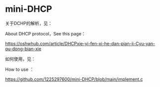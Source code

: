 # mini-DHCP



关于DCHP的解析，见：

About DHCP protocol，See this page：

https://oshwhub.com/article/DHCPxie-yi-fen-xi-he-dan-pian-ji-Cyu-yan-qu-dong-bian-xie


如何使用，见：

How to use ：

https://github.com/1225297600/mini-DHCP/blob/main/implement.c
